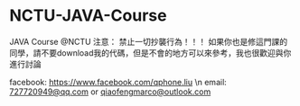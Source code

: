 # NCTU-JAVA-Course
JAVA Course @NCTU
注意：
禁止一切抄襲行為！！！
如果你也是修這門課的同學，請不要download我的代碼，但是不會的地方可以來參考，我也很歡迎與你進行討論

facebook: https://www.facebook.com/qphone.liu \n
email: 727720949@qq.com or qiaofengmarco@outlook.com
